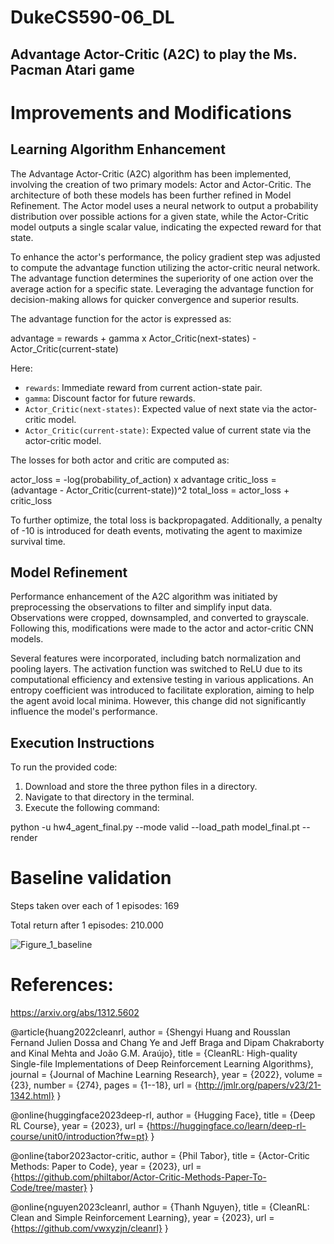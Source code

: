 # DukeCS590-06_DL

## Advantage Actor-Critic (A2C) to play the Ms. Pacman Atari game

# Improvements and Modifications

## Learning Algorithm Enhancement

The Advantage Actor-Critic (A2C) algorithm has been implemented, involving the creation of two primary models: Actor and Actor-Critic. The architecture of both these models has been further refined in Model Refinement. The Actor model uses a neural network to output a probability distribution over possible actions for a given state, while the Actor-Critic model outputs a single scalar value, indicating the expected reward for that state.

To enhance the actor's performance, the policy gradient step was adjusted to compute the advantage function utilizing the actor-critic neural network. The advantage function determines the superiority of one action over the average action for a specific state. Leveraging the advantage function for decision-making allows for quicker convergence and superior results.

The advantage function for the actor is expressed as:

advantage = rewards + gamma x Actor_Critic(next-states) - Actor_Critic(current-state)

Here:
- `rewards`: Immediate reward from current action-state pair.
- `gamma`: Discount factor for future rewards.
- `Actor_Critic(next-states)`: Expected value of next state via the actor-critic model.
- `Actor_Critic(current-state)`: Expected value of current state via the actor-critic model.

The losses for both actor and critic are computed as:

actor_loss = -log(probability_of_action) x advantage
critic_loss = (advantage - Actor_Critic(current-state))^2
total_loss = actor_loss + critic_loss


To further optimize, the total loss is backpropagated. Additionally, a penalty of -10 is introduced for death events, motivating the agent to maximize survival time.

## Model Refinement

Performance enhancement of the A2C algorithm was initiated by preprocessing the observations to filter and simplify input data. Observations were cropped, downsampled, and converted to grayscale. Following this, modifications were made to the actor and actor-critic CNN models.

Several features were incorporated, including batch normalization and pooling layers. The activation function was switched to ReLU due to its computational efficiency and extensive testing in various applications. An entropy coefficient was introduced to facilitate exploration, aiming to help the agent avoid local minima. However, this change did not significantly influence the model's performance.

## Execution Instructions

To run the provided code:

1. Download and store the three python files in a directory.
2. Navigate to that directory in the terminal.
3. Execute the following command:

python -u hw4_agent_final.py --mode valid --load_path model_final.pt --render

# Baseline validation

Steps taken over each of 1 episodes: 169

Total return after 1 episodes: 210.000

![Figure_1_baseline](https://user-images.githubusercontent.com/24253218/235557485-c8d21a10-7d5a-478a-9f05-43e3ffa17be2.png)

# References:

https://arxiv.org/abs/1312.5602

@article{huang2022cleanrl,
  author  = {Shengyi Huang and Rousslan Fernand Julien Dossa and Chang Ye and Jeff Braga and Dipam Chakraborty and Kinal Mehta and João G.M. Araújo},
  title   = {CleanRL: High-quality Single-file Implementations of Deep Reinforcement Learning Algorithms},
  journal = {Journal of Machine Learning Research},
  year    = {2022},
  volume  = {23},
  number  = {274},
  pages   = {1--18},
  url     = {http://jmlr.org/papers/v23/21-1342.html}
}

@online{huggingface2023deep-rl,
  author    = {Hugging Face},
  title     = {Deep RL Course},
  year      = {2023},
  url       = {https://huggingface.co/learn/deep-rl-course/unit0/introduction?fw=pt}
}

@online{tabor2023actor-critic,
  author    = {Phil Tabor},
  title     = {Actor-Critic Methods: Paper to Code},
  year      = {2023},
  url       = {https://github.com/philtabor/Actor-Critic-Methods-Paper-To-Code/tree/master}
}

@online{nguyen2023cleanrl,
  author    = {Thanh Nguyen},
  title     = {CleanRL: Clean and Simple Reinforcement Learning},
  year      = {2023},
  url       = {https://github.com/vwxyzjn/cleanrl}
}


